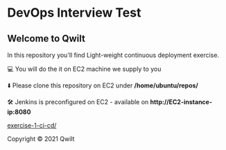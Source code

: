 # DevOps Interview Test

## Welcome to Qwilt

In this repository you'll find Light-weight continuous deployment exercise. 

💻 You will do the it on EC2 machine we supply to you 

⬇️ Please clone this repository on EC2 under **/home/ubuntu/repos/**

🛠 Jenkins is preconfigured on EC2 - available on  **http://EC2-instance-ip:8080**  

[exercise-1-ci-cd/](./CICD-exercise)  


Copyright © 2021 Qwilt
